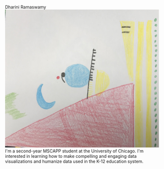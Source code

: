 Dharini Ramaswamy
![Data Selfie](data_selfie.jpg)
I'm a second-year MSCAPP student at the University of Chicago. I'm interested in learning how to make compelling and engaging data visualizations and humanize data used in the K-12 education system.
